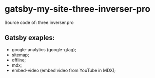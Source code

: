 # gatsby-my-site-three-inverser-pro
Source code of: three.inverser.pro

## Gatsby exaples:

- google-analytics (google-gtag);
- sitemap;
- offline;
- mdx;
- embed-video (embed video from YouTube in MDX);
